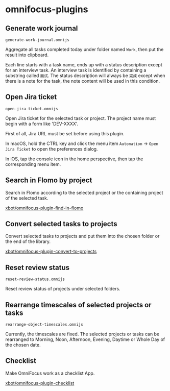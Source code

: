 # omnifocus-plugins

## Generate work journal

`generate-work-journal.omnijs`

Aggregate all tasks completed today under folder named `Work`, then put the result into clipboard.

Each line starts with a task name, ends up with a status description except for an interview task. An interview task is identified by containing a substring called `面试`. The status description will always be `完成` except when there is a note for the task, the note content will be used in this condition.

## Open Jira ticket

`open-jira-ticket.omnijs`

Open Jira ticket for the selected task or project. The project name must begin with a form like 'DEV-XXXX'.

First of all, Jira URL must be set before using this plugin.

In macOS, hold the CTRL key and click the menu item `Automation` → `Open Jira Ticket` to open the preferences dialog.

In iOS, tap the console icon in the home perspective, then tap the corresponding menu item.

## Search in Flomo by project

Search in Flomo according to the selected project or the containing project of the selected task.

[xbot/omnifocus-plugin-find-in-flomo](https://github.com/xbot/omnifocus-plugin-find-in-flomo)

## Convert selected tasks to projects

Convert selected tasks to projects and put them into the chosen folder or the end of the library.

[xbot/omnifocus-plugin-convert-to-projects](https://github.com/xbot/omnifocus-plugin-convert-to-projects)

## Reset review status

`reset-review-status.omnijs`

Reset review status of projects under selected folders.

## Rearrange timescales of selected projects or tasks

`rearrange-object-timescales.omnijs`

Currently, the timescales are fixed. The selected projects or tasks can be rearranged to Morning, Noon, Afternoon, Evening, Daytime or Whole Day of the chosen date.

## Checklist

Make OmniFocus work as a checklist App.

[xbot/omnifocus-plugin-checklist](https://github.com/xbot/omnifocus-plugin-checklist)

